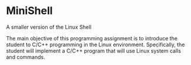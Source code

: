 # MiniShell
A smaller version of the Linux Shell


The main objective of this programming assignment is to introduce the student to C/C++ programming in the Linux environment. Specifically, the student will implement a C/C++ program that will use Linux system calls and commands.
